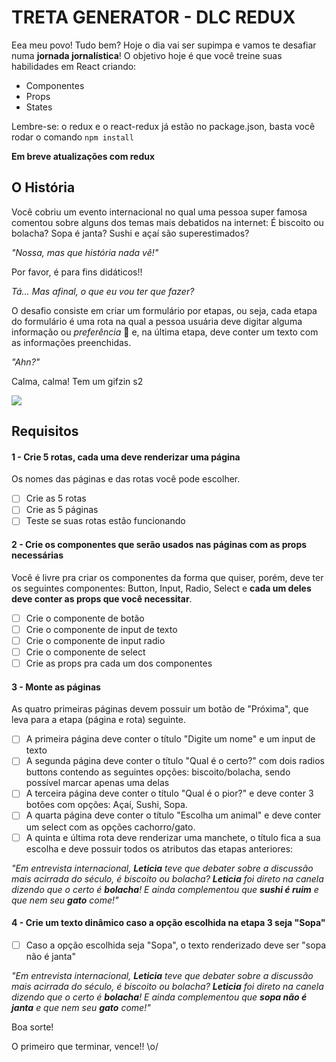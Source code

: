 # TRETA GENERATOR - DLC REDUX

Eea meu povo! Tudo bem? Hoje o dia vai ser supimpa e vamos te desafiar numa **jornada jornalística**!
O objetivo hoje é que você treine suas habilidades em React criando:
 
 - Componentes
 - Props
 - States

Lembre-se: o redux e o react-redux já estão no package.json, basta você rodar o comando `npm install`


**Em breve atualizações com redux**
## O História

Você cobriu um evento internacional no qual uma pessoa super famosa comentou sobre alguns dos temas mais debatidos na internet: É biscoito ou bolacha? Sopa é janta? Sushi e açaí são superestimados?

_"Nossa, mas que história nada vê!"_

Por favor, é para fins didáticos!!

_Tá… Mas afinal, o que eu vou ter que fazer?_

O desafio consiste em criar um formulário por etapas, ou seja, cada etapa do formulário é uma rota na qual a pessoa usuária deve digitar alguma informação ou _preferência_ :eyes: e, na última etapa, deve conter um texto com as informações preenchidas.

_"Ahn?"_

Calma, calma! Tem um gifzin s2

![](treta-generator.gif)


## Requisitos

#### 1 - Crie 5 rotas, cada uma deve renderizar uma página
Os nomes das páginas e das rotas você pode escolher.
 - [ ] Crie as 5 rotas
 - [ ] Crie as 5 páginas
 - [ ] Teste se suas rotas estão funcionando

#### 2 -  Crie os componentes que serão usados nas páginas com as props necessárias
Você é livre pra criar os componentes da forma que quiser, porém, deve ter os seguintes componentes: Button, Input, Radio, Select e **cada um deles deve conter as props que você necessitar**.

 - [ ] Crie o componente de botão
 - [ ] Crie o componente de input de texto
 - [ ] Crie o componente de input radio
 - [ ] Crie o componente de select
 - [ ] Crie as props pra cada um dos componentes
 
 #### 3 -  Monte as páginas
 As quatro primeiras páginas devem possuir um botão de "Próxima", que leva para a etapa (página e rota) seguinte.

 - [ ] A primeira página deve conter o título "Digite um nome" e um input de texto
 - [ ] A segunda página deve conter o título "Qual é o certo?" com dois radios buttons contendo as seguintes opções: biscoito/bolacha, sendo possível marcar apenas uma delas
 - [ ] A terceira página deve conter o título "Qual é o pior?" e deve conter 3 botões com opções: Açaí, Sushi, Sopa.
 - [ ]  A quarta página deve conter o título "Escolha um animal" e deve conter um select com as opções cachorro/gato.
 - [ ] A quinta e última rota deve renderizar uma manchete, o título fica a sua escolha e deve possuir todos os atributos das etapas anteriores:

_"Em entrevista internacional, **Leticia** teve que debater sobre a discussão mais acirrada do século, é biscoito ou bolacha? **Leticia** foi direto na canela dizendo que o certo é **bolacha**! E ainda complementou que **sushi é ruim** e que nem seu **gato** come!"_

#### 4 - Crie um texto dinâmico caso a opção escolhida na etapa 3 seja "Sopa"

 - [ ] Caso a opção escolhida seja "Sopa", o texto renderizado deve ser "sopa não é janta"

_"Em entrevista internacional, **Leticia** teve que debater sobre a discussão mais acirrada do século, é biscoito ou bolacha? **Leticia** foi direto na canela dizendo que o certo é **bolacha**! E ainda complementou que **sopa não é janta** e que nem seu **gato** come!"_

Boa sorte!

O primeiro que terminar, vence!! \o/
